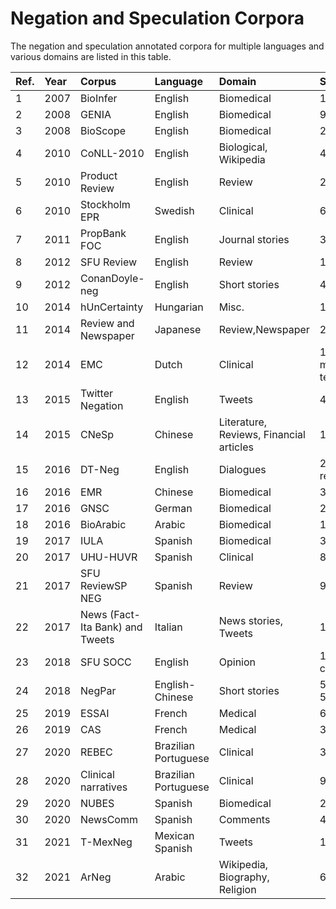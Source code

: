 # Negation and Speculation Corpora

The negation and speculation annotated corpora for multiple languages and various domains are listed in this table.

|Ref.|Year|Corpus|Language|Domain|Size |Neg. |Spec.|Avail.|
| :--- | :---| :--- | :---| :--- | :---| :--- | :---| :--- |
|1|2007|BioInfer|English |Biomedical|1,100|√||√|
|2|2008|GENIA|English|Biomedical|9,372|√|√|[Link](http://www.geniaproject.org/genia-corpus)|
|3|2008|BioScope|English|Biomedical|20,924|√|√|√|
|4|2010|CoNLL-2010|English|Biological, Wikipedia|40,289||√|√|
|5|2010|Product Review|English|Review|2,111|√|||
|6|2010|Stockholm EPR|Swedish|Clinical|6,740|√|√||
|7|2011|PropBank FOC|English|Journal stories |3,779|√||√|
|8|2012|SFU Review|English|Review|17,263 |√|√|√|
|9|2012|ConanDoyle-neg|English|Short stories|4,423|√||√|
|10|2014|hUnCertainty|Hungarian|Misc.|15,203||√||
|11|2014|Review and Newspaper|Japanese|Review,Newspaper|2,147|√||√|
|12|2014|EMC|Dutch|Clinical|12,888 medical terms|√|||
|13|2015|Twitter Negation|English|Tweets|4,000 |√|||
|14|2015|CNeSp|Chinese|Literature, Reviews, Financial articles|16,841|√|√|√|
|15|2016|DT-Neg|English|Dialogues|27,785 responses|√||√|
|16|2016|EMR|Chinese|Biomedical|36,828|√|||
|17|2016|GNSC|German|Biomedical|2,234|√|√||
|18|2016|BioArabic|Arabic|Biomedical|10,165|√|√||
|19|2017|IULA|Spanish|Biomedical|3,194|√||√|
|20|2017|UHU-HUVR|Spanish|Clinical|8,412|√|||
|21|2017|SFU ReviewSP NEG|Spanish|Review|9,455|√||√|
|22|2017|News (Fact-Ita Bank) and Tweets|Italian|News stories, Tweets|1,591|√|||
|23|2018|SFU SOCC|English|Opinion|1,043 comments|√||√|
|24|2018|NegPar|English-Chinese|Short stories|5520 E 5005 C|√||√|
|25|2019|ESSAI|French|Medical|6,547|√|√||
|26|2019|CAS|French|Medical|3,811|√|√||
|27|2020|REBEC|Brazilian Portuguese|Clinical|3,228|√|||
|28|2020|Clinical narratives|Brazilian Portuguese|Clinical|9,808|√|||
|29|2020|NUBES|Spanish|Biomedical|29,682|√|√|√|
|30|2020|NewsComm|Spanish|Comments|4,980|√||√|
|31|2021|T-MexNeg|Mexican Spanish|Tweets|13,704|√||√|
|32|2021|ArNeg|Arabic|Wikipedia, Biography, Religion|6,000|√|||

